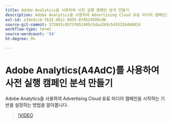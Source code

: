 ```yaml
---
title: Adobe Analytics을 사용하여 사전 실행 캠페인 분석 만들기
description: Adobe Analytics을 사용하여 Advertising Cloud 유료 미디어 캠페인을 시작하는 기반을 설정하는 방법을 알아봅니다.
exl-id: a19e4ccb-7b32-461c-8d55-874524509c06
source-git-commit: 572041c0573f651405c5daa269c5433326db0814
workflow-type: tm+mt
source-wordcount: '54'
ht-degree: 0%

---
```


# Adobe Analytics(A4AdC)를 사용하여 사전 실행 캠페인 분석 만들기

Adobe Analytics을 사용하여 Advertising Cloud 유료 미디어 캠페인을 시작하는 기반을 설정하는 방법을 알아봅니다.

>[!VIDEO](https://video.tv.adobe.com/v/33501)
